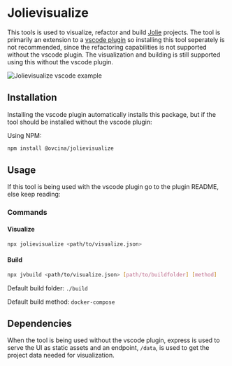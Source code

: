 # Jolievisualize

This tools is used to visualize, refactor and build [Jolie](https://www.jolie-lang.org) projects. The tool is primarily an extension to a [vscode plugin](https://www.google.com) so installing this tool seperately is not recommended, since the refactoring capabilities is not supported without the vscode plugin. The visualization and building is still supported using this without the vscode plugin.

![Jolievisualize vscode example](https://i.imgur.com/KlO4bKw.png)

## Installation

Installing the vscode plugin automatically installs this package, but if the tool should be installed without the vscode plugin:

Using NPM:

```bash
npm install @ovcina/jolievisualize
```

## Usage

If this tool is being used with the vscode plugin go to the plugin README, else keep reading:

### Commands

#### Visualize

```bash
npx jolievisualize <path/to/visualize.json>
```

#### Build

```bash
npx jvbuild <path/to/visualize.json> [path/to/buildfolder] [method]
```

Default build folder: `./build`

Default build method: `docker-compose`

## Dependencies

When the tool is being used without the vscode plugin, express is used to serve the UI as static assets and an endpoint, `/data`, is used to get the project data needed for visualization.
